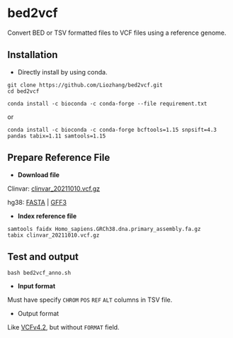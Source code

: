 # bed2vcf

Convert BED or TSV formatted files to VCF files using a reference genome.

## Installation

- Directly install by using conda.

```
git clone https://github.com/Liozhang/bed2vcf.git
cd bed2vcf
```

```
conda install -c bioconda -c conda-forge --file requirement.txt
```

or

```
conda install -c bioconda -c conda-forge bcftools=1.15 snpsift=4.3 pandas tabix=1.11 samtools=1.15
```

## Prepare Reference File

- **Download file**

Clinvar: [clinvar_20211010.vcf.gz](https://ftp.ncbi.nlm.nih.gov/pub/clinvar/vcf_GRCh38/clinvar_20211010.vcf.gz)

hg38: [FASTA](http://ftp.ensembl.org/pub/release-103/fasta/homo_sapiens/dna/Homo_sapiens.GRCh38.dna.primary_assembly.fa.gz) | [GFF3](http://ftp.ensembl.org/pub/release-103/gff3/homo_sapiens/Homo_sapiens.GRCh38.103.gff3.gz)

- **Index reference file**

```
samtools faidx Homo_sapiens.GRCh38.dna.primary_assembly.fa.gz
tabix clinvar_20211010.vcf.gz
```

## Test and output

```
bash bed2vcf_anno.sh
```

- **Input format**

Must have specify `CHROM` `POS` `REF` `ALT` columns in TSV file.

- Output format

Like [VCFv4.2](https://samtools.github.io/hts-specs/VCFv4.2.pdf), but without `FORMAT` field.
